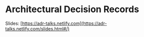 # Architectural Decision Records

Slides: [https://adr-talks.netlify.com](https://adr-talks.netlify.com/slides.html#/)
